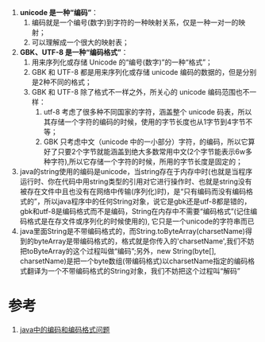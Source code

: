 1.  **unicode 是一种“编码”**：
	1. 编码就是一个编号(数字)到字符的一种映射关系，仅是一种一对一的映射；
	2. 可以理解成一个很大的映射表；
2.  **GBK、UTF-8 是一种“编码格式”**：
	1. 用来序列化或存储 Unicode 的“编号(数字)”的一种“格式”；
	2. GBK 和 UTF-8 都是用来序列化或存储 unicode 编码的数据的，但是分别是2种不同的格式；
	3. GBK 和 UTF-8 除了格式不一样之外，所关心的 unicode 编码范围也不一样：
		1. utf-8 考虑了很多种不同国家的字符，涵盖整个 unicode 码表，所以其存储一个字符的编码的时候，使用的字节长度也从1字节到4字节不等；
		2. GBK 只考虑中文（unicode 中的一小部分）字符，的编码，所以它算好了只要2个字节就能涵盖到绝大多数常用中文(2个字节能表示6w多种字符),所以它存储一个字符的时候，所用的字节长度是固定的；
3. java的string使用的编码是unicode，当string存在于内存中时(也就是当程序运行时、你在代码中用string类型的引用对它进行操作时、也就是string没有被存在文件中且也没有在网络中传输(序列化)时)，是“只有编码而没有编码格式的”，所以java程序中的任何String对象，说它是gbk还是utf-8都是错的，gbk和utf-8是编码格式而不是编码，String在内存中不需要“编码格式”(记住编码格式是在存文件或序列化的时候使用的), 它只是一个unicode的字符串而已
4.  java里面String是不带编码格式的，而String.toByteArray(charsetName)得到的byteArray是带编码格式的，格式就是你传入的'charsetName',我们不妨把toByteArray的这个过程叫做“编码”;另外，new String(byte[], charsetName)是把一个byte数组(带编码格式)以charsetName指定的编码格式翻译为一个不带编码格式的String对象，我们不妨把这个过程叫“解码”


# 参考
1. [java中的编码和编码格式问题](https://www.cnblogs.com/fengweixin/p/3678789.html)